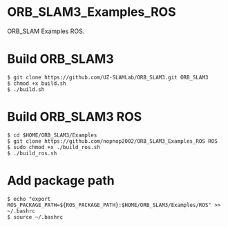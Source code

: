 # ORB_SLAM3_Examples_ROS
ORB_SLAM Examples ROS.   

# Build ORB_SLAM3
```
$ git clone https://github.com/UZ-SLAMLab/ORB_SLAM3.git ORB_SLAM3
$ chmod +x build.sh
$ ./build.sh
```

# Build ORB_SLAM3 ROS
```
$ cd $HOME/ORB_SLAM3/Examples
$ git clone https://github.com/nopnop2002/ORB_SLAM3_Examples_ROS ROS
$ sudo chmod +x ./build_ros.sh
$ ./build_ros.sh
```

# Add package path
```
$ echo "export ROS_PACKAGE_PATH=${ROS_PACKAGE_PATH}:$HOME/ORB_SLAM3/Examples/ROS" >> ~/.bashrc
$ source ~/.bashrc
```



